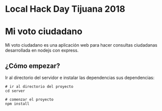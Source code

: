 # Local Hack Day Tijuana 2018
# Mi voto ciudadano
Mi voto ciudadano es una aplicación web para hacer consultas ciudadanas desarrollada en nodejs con express.

## ¿Cómo empezar?
Ir al directorio del servidor e instalar las dependencias sus dependencias:
```shell
# ir al directorio del proyecto
cd server

# comenzar el proyecto
npm install
```
